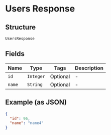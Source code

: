 
# Users Response

## Structure

`UsersResponse`

## Fields

| Name | Type | Tags | Description |
|  --- | --- | --- | --- |
| `id` | `Integer` | Optional | - |
| `name` | `String` | Optional | - |

## Example (as JSON)

```json
{
  "id": 96,
  "name": "name4"
}
```

